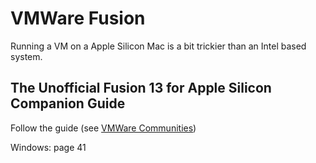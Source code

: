 # VMWare Fusion

Running a VM on a Apple Silicon Mac is a bit trickier than an Intel based system.

## The Unofficial Fusion 13 for Apple Silicon Companion Guide

Follow the guide (see [VMWare Communities](https://communities.vmware.com/t5/VMware-Fusion-Documents/The-Unofficial-Fusion-13-for-Apple-Silicon-Companion-Guide/ta-p/2939907))

Windows: page 41
